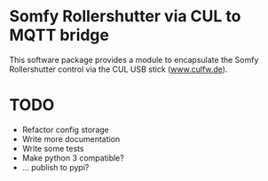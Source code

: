# Somfy Rollershutter via CUL to MQTT bridge

This software package provides a module to encapsulate the Somfy Rollershutter
control via the CUL USB stick (www.culfw.de).


# TODO

-   Refactor config storage
-   Write more documentation
-   Write some tests
-   Make python 3 compatible?
-   ... publish to pypi?

